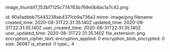 image_thumb17_153bf7125c774763b769e0b8ac1a7c42.png

id: 90a1adbbb75443238ab4371cb9a736a3
mime: image/png
filename: 
created_time: 2020-08-31T22:31:35.140Z
updated_time: 2020-08-31T22:31:35.140Z
user_created_time: 2020-08-31T22:31:35.140Z
user_updated_time: 2020-08-31T22:31:35.140Z
file_extension: png
encryption_cipher_text: 
encryption_applied: 0
encryption_blob_encrypted: 0
size: 36087
is_shared: 0
type_: 4